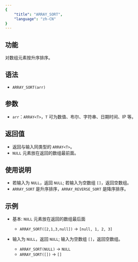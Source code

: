 ```yaml
---
{
    "title": "ARRAY_SORT",
    "language": "zh-CN"
}
---
```


## 功能

对数组元素按升序排序。

## 语法

- `ARRAY_SORT(arr)`

## 参数

- `arr`：`ARRAY<T>`，`T` 可为数值、布尔、字符串、日期时间、IP 等。

## 返回值

- 返回与输入同类型的 `ARRAY<T>`。
- `NULL` 元素放在返回的数组最前面。

## 使用说明

- 若输入为 `NULL`，返回 `NULL`; 若输入为空数组 `[]`，返回空数组。
- `ARRAY_SORT` 是升序排序，`ARRAY_REVERSE_SORT` 是降序排序。

## 示例

- 基本: `NULL` 元素放在返回的数组最后面
  - `ARRAY_SORT([2,1,3,null])` -> `[null, 1, 2, 3]`

- 输入为 `NULL`，返回 `NULL`; 输入为空数组 `[]`，返回空数组。
  - `ARRAY_SORT(NULL)` -> `NULL`
  - `ARRAY_SORT([])` -> `[]`


